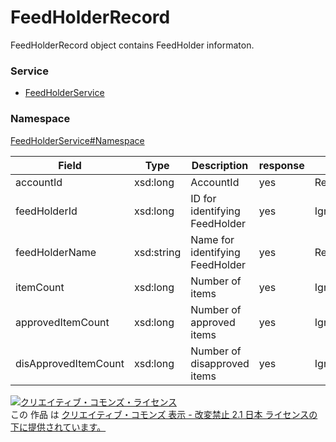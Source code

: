 # FeedHolderRecord
FeedHolderRecord object contains FeedHolder informaton.

### Service
+ [FeedHolderService](../../services/FeedHolderService.md)

### Namespace
[FeedHolderService#Namespace](../../services/FeedHolderService.md#namespace)

| Field | Type | Description | response | add | set | remove |
|---|---|---|---|---|---|---|
| accountId | xsd:long | AccountId | yes | Requirement | Requirement | Requirement |
| feedHolderId | xsd:long | ID for identifying FeedHolder | yes | Ignore | Requirement | Requirement |
| feedHolderName | xsd:string| Name for identifying FeedHolder | yes | Requirement | Optional | Ignore |
| itemCount| xsd:long| Number of items | yes | Ignore | Ignore | Ignore |
| approvedItemCount| xsd:long| Number of approved items | yes | Ignore | Ignore | Ignore |
| disApprovedItemCount| xsd:long| Number of disapproved items | yes | Ignore | Ignore | Ignore |

<a rel="license" href="http://creativecommons.org/licenses/by-nd/2.1/jp/"><img alt="クリエイティブ・コモンズ・ライセンス" style="border-width:0" src="https://i.creativecommons.org/l/by-nd/2.1/jp/88x31.png" /></a><br />この 作品 は <a rel="license" href="http://creativecommons.org/licenses/by-nd/2.1/jp/">クリエイティブ・コモンズ 表示 - 改変禁止 2.1 日本 ライセンスの下に提供されています。</a>

